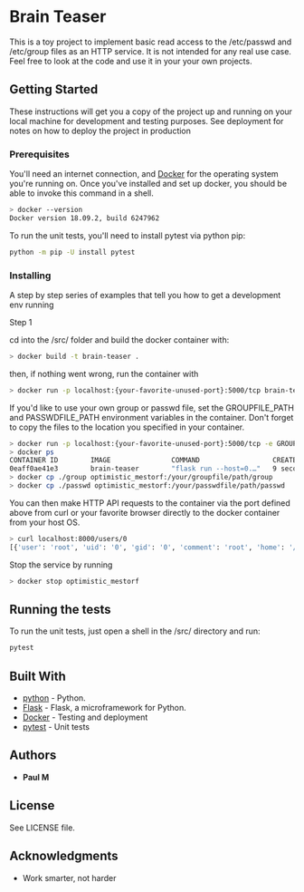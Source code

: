 # Brain Teaser

This is a toy project to implement basic read access to the /etc/passwd and /etc/group files as an HTTP service.
It is not intended for any real use case. Feel free to look at the code and use it in your your own projects.

## Getting Started

These instructions will get you a copy of the project up and running on your local machine for development and testing purposes. See deployment for notes on how to deploy the project in production

### Prerequisites

You'll need an internet connection, and [Docker](https://hub.docker.com/search/?type=edition&offering=community) for the operating system you're running on. Once you've installed and set up docker, you should be able to invoke this command in a shell.

```bash
> docker --version 
Docker version 18.09.2, build 6247962
```

To run the unit tests, you'll need to install pytest via python pip:

```bash
python -m pip -U install pytest
```

### Installing

A step by step series of examples that tell you how to get a development env running

Step 1

cd into the /src/ folder and build the docker container with:

```bash
> docker build -t brain-teaser .
```

then, if nothing went wrong, run the container with 

```bash
> docker run -p localhost:{your-favorite-unused-port}:5000/tcp brain-teaser
```

If you'd like to use your own group or passwd file, set the GROUPFILE_PATH and PASSWDFILE_PATH environment variables in the container. 
Don't forget to copy the files to the location you specified in your container. 

```bash
> docker run -p localhost:{your-favorite-unused-port}:5000/tcp -e GROUPFILE_PATH="/your/groupfile/path/group" -e PASSWDFILE_PATH="/your/passwdfile/path/passwd" --detach brain-teaser
> docker ps 
CONTAINER ID        IMAGE               COMMAND                  CREATED             STATUS              PORTS                      NAMES
0eaff0ae41e3        brain-teaser        "flask run --host=0.…"   9 seconds ago       Up 7 seconds        127.0.0.1:8000->5000/tcp   optimistic_mestorf
> docker cp ./group optimistic_mestorf:/your/groupfile/path/group
> docker cp ./passwd optimistic_mestorf:/your/passwdfile/path/passwd
```

You can then make HTTP API requests to the container via the port defined above from curl or your favorite browser directly to the docker container from your host OS. 

```bash
> curl localhost:8000/users/0
[{'user': 'root', 'uid': '0', 'gid': '0', 'comment': 'root', 'home': '/root', 'shell': '/bin/ash'}]
```

Stop the service by running 

```bash
> docker stop optimistic_mestorf
```

## Running the tests

To run the unit tests, just open a shell in the /src/ directory and run:

```bash
pytest
```

## Built With

* [python](https://www.python.org/) - Python. 
* [Flask](http://flask.pocoo.org/) - Flask, a microframework for Python. 
* [Docker](https://hub.docker.com/search/?type=edition&offering=community) - Testing and deployment
* [pytest](https://docs.pytest.org/en/latest/) - Unit tests

## Authors

* **Paul M** 

## License

See LICENSE file.

## Acknowledgments

* Work smarter, not harder


